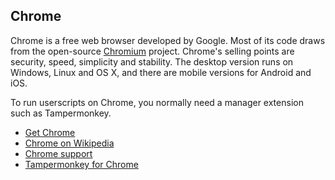 ## Chrome

Chrome is a free web browser developed by Google. Most of its code draws from the open-source [Chromium][] project. Chrome's selling points are security, speed, simplicity and stability. The desktop version runs on Windows, Linux and OS X, and there are mobile versions for Android and iOS.

To run userscripts on Chrome, you normally need a manager extension such as Tampermonkey.

* [Get Chrome][chromeBrowser]
* [Chrome on Wikipedia][wikipediaChrome]
* [Chrome support][chromeSupport]
* [Tampermonkey for Chrome][tampermonkeyForChrome]

[githubFavicon]: https://assets-cdn.github.com/favicon.ico
[oujsFavicon]: https://raw.githubusercontent.com/OpenUserJs/OpenUserJS.org/master/public/images/favicon16.png
[chromeBrowser]: https://www.google.com/chrome/browser/
[wikipediaChrome]: http://www.wikipedia.org/wiki/Google_Chrome
[chromeSupport]: https://support.google.com/chrome/
[tampermonkeyForChrome]: Tampermonkey-for-Chrome
[chromium]: Chromium
